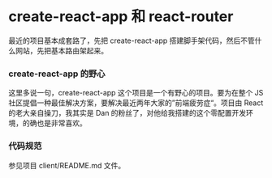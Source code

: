 # create-react-app 和 react-router

最近的项目基本成套路了，先把 create-react-app 搭建脚手架代码，然后不管什么网站，先把基本路由架起来。


### create-react-app 的野心

这里多说一句，create-react-app 这个项目是一个有野心的项目。要为在整个 JS 社区提倡一种最佳解决方案，要解决最近两年大家的”前端疲劳症“。项目由 React 的老大亲自操刀，我其实是 Dan 的粉丝了，对他给我搭建的这个零配置开发环境，的确也是非常喜欢。


### 代码规范

参见项目 client/README.md 文件。
